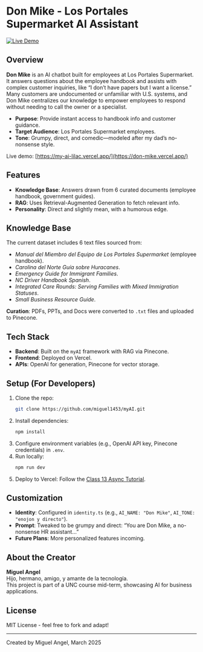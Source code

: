 # Don Mike - Los Portales Supermarket AI Assistant

[![Live Demo](https://img.shields.io/badge/Vercel-Live%20Demo-blue)](https://don-mike.vercel.app/)

## Overview
**Don Mike** is an AI chatbot built for employees at Los Portales Supermarket. It answers questions about the employee handbook and assists with complex customer inquiries, like “I don’t have papers but I want a license.” Many customers are undocumented or unfamiliar with U.S. systems, and Don Mike centralizes our knowledge to empower employees to respond without needing to call the owner or a specialist.

- **Purpose**: Provide instant access to handbook info and customer guidance.  
- **Target Audience**: Los Portales Supermarket employees.  
- **Tone**: Grumpy, direct, and comedic—modeled after my dad’s no-nonsense style.

Live demo: [https://my-ai-lilac.vercel.app/](https://don-mike.vercel.app/)

## Features
- **Knowledge Base**: Answers drawn from 6 curated documents (employee handbook, government guides).  
- **RAG**: Uses Retrieval-Augmented Generation to fetch relevant info.  
- **Personality**: Direct and slightly mean, with a humorous edge.

## Knowledge Base
The current dataset includes 6 text files sourced from:  
- *Manual del Miembro del Equipo de Los Portales Supermarket* (employee handbook).  
- *Carolina del Norte Guía sobre Huracanes*.  
- *Emergency Guide for Immigrant Families*.  
- *NC Driver Handbook Spanish*.  
- *Integrated Care Rounds: Serving Families with Mixed Immigration Statuses*.  
- *Small Business Resource Guide*.  

**Curation**: PDFs, PPTs, and Docs were converted to `.txt` files and uploaded to Pinecone.

## Tech Stack
- **Backend**: Built on the `myAI` framework with RAG via Pinecone.  
- **Frontend**: Deployed on Vercel.  
- **APIs**: OpenAI for generation, Pinecone for vector storage.  

## Setup (For Developers)
1. Clone the repo:  
   ```bash
   git clone https://github.com/miguel1453/myAI.git
   ```
2. Install dependencies:  
   ```bash
   npm install
   ```
3. Configure environment variables (e.g., OpenAI API key, Pinecone credentials) in `.env`.  
4. Run locally:  
   ```bash
   npm run dev
   ```
5. Deploy to Vercel: Follow the [Class 13 Async Tutorial](link-to-tutorial-if-available).

## Customization
- **Identity**: Configured in `identity.ts` (e.g., `AI_NAME: "Don Mike"`, `AI_TONE: "enojon y directo"`).  
- **Prompt**: Tweaked to be grumpy and direct: “You are Don Mike, a no-nonsense HR assistant…”  
- **Future Plans**: More personalized features incoming.

## About the Creator
**Miguel Angel**  
Hijo, hermano, amigo, y amante de la tecnología.  
This project is part of a UNC course mid-term, showcasing AI for business applications.

## License
MIT License - feel free to fork and adapt!

---
Created by Miguel Angel, March 2025
